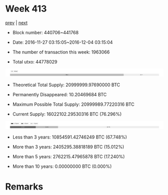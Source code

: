 # Week 413

[prev](week0412.md) | [next](week0414.md)

- Block number: 440706~441768

- Date: 2016-11-27 03:15:05~2016-12-04 03:15:04

- The number of transaction this week: 1963066

- Total utxo: 44778029

![](../images/mined_week0413.png)

- Theoretical Total Supply: 20999999.97690000 BTC

- Permanently Disappeared: 10.20469684 BTC

- Maximum Possible Total Supply: 20999989.77220316 BTC

- Current Supply: 16022102.29530316 BTC (76.296%)

![](../images/year_week0413.png)


- Less than 3 years: 10854591.42746249 BTC (67.748%)

- More than 3 years: 2405295.38818189 BTC (15.012%)

- More than 5 years: 2762215.47965878 BTC (17.240%)

- More than 10 years: 0.00000000 BTC (0.000%)

# Remarks

